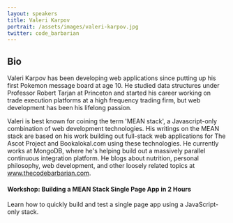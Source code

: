 ```yaml
---
layout: speakers
title: Valeri Karpov
portrait: /assets/images/valeri-karpov.jpg
twitter: code_barbarian
---
```


## Bio

Valeri Karpov has been developing web applications since putting up his first Pokemon message board at age 10. He studied data structures under Professor Robert Tarjan at Princeton and started his career working on trade execution platforms at a high frequency trading firm, but web development has been his lifelong passion.

Valeri is best known for coining the term 'MEAN stack', a Javascript-only combination of web development technologies. His writings on the MEAN stack are based on his work building out full-stack web applications for The Ascot Project and Bookalokal.com using these technologies. He currently works at MongoDB, where he's helping build out a massively parallel continuous integration platform. He blogs about nutrition, personal philosophy, web development, and other loosely related topics at www.thecodebarbarian.com.


#### Workshop: Building a MEAN Stack Single Page App in 2 Hours

Learn how to quickly build and test a single page app using a JavaScript-only stack.
